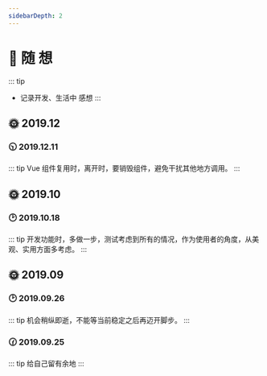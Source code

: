 ```yaml
---
sidebarDepth: 2
---
```

# 📝 随 想
::: tip
- 记录开发、生活中 感想
:::
## 🌞 2019.12
### 🕥 2019.12.11
::: tip
Vue 组件复用时，离开时，要销毁组件，避免干扰其他地方调用。
:::
## 🌞 2019.10
### 🕑 2019.10.18
::: tip
开发功能时，多做一步，测试考虑到所有的情况，作为使用者的角度，从美观、实用方面多考虑。
:::
## 🌞 2019.09
### 🕑 2019.09.26
::: tip
机会稍纵即逝，不能等当前稳定之后再迈开脚步。
:::
### 🕜 2019.09.25
::: tip
给自己留有余地
:::